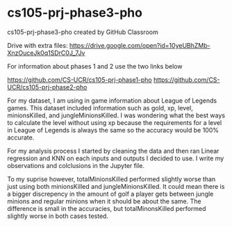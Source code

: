 # cs105-prj-phase3-pho
cs105-prj-phase3-pho created by GitHub Classroom

Drive with extra files: https://drive.google.com/open?id=10yeUBhZMb-XnzOuceJk0q1SDrC0J_7Jv

For information about phases 1 and 2 use the two links below

https://github.com/CS-UCR/cs105-prj-phase1-pho
https://github.com/CS-UCR/cs105-prj-phase2-pho

For my dataset, I am using in game information about League of Legends games. This dataset included information such as gold, xp, level, minionsKilled, and jungleMinionsKilled. I was wondering what the best ways to calculate the level without using xp because the requirements for a level in League of Legends is always the same so the accuracy would be 100% accurate. 

For my analysis process I started by cleaning the data and then ran Linear regression and KNN on each inputs and outputs I decided to use. I write my observations and colclusions in the Jupyter file.

To my suprise however, totalMinionsKilled performed slightly worse than just using both minionsKilled and jungleMinionsKilled. It could mean there is a bigger discrepency in the amount of golf a player gets between jungle minions and regular minions when it should be about the same. The difference is small in the accuracies, but totalMinonsKilled performed slightly worse in both cases tested.
